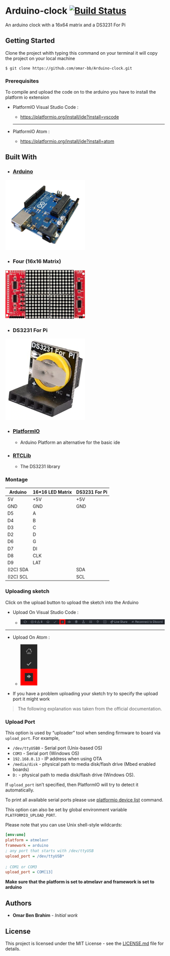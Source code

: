 # Arduino-clock [![Build Status](https://travis-ci.org/omar-bb/Arduino-clock.svg?branch=master)](https://travis-ci.org/github/omar-bb/Arduino-clock)

An arduino clock with a 16x64 matrix and a DS3231 For Pi

## Getting Started

Clone the project whith typing this command on your terminal it will copy the project on your local machine

```
$ git clone https://github.com/omar-bb/Arduino-clock.git
```

### Prerequisites

To compile and upload the code on to the arduino you have to install the platform io extension

* PlatformIO Visual Studio Code :
    - https://platformio.org/install/ide?install=vscode

    <hr>

* PlatformIO Atom :
    - https://platformio.org/install/ide?install=atom

## Built With

* ### [Arduino](https://www.arduino.cc/)

<img src="static/Arduino.png" width=50%>

* ### Four (16x16 Matrix)

<img src="static/Matrix.jpg" width=50%>

* ### DS3231 For Pi

<img src="static/DS3231.webp" width=50%>

* ### [PlatformIO](https://platformio.org/)
    - Arduino Platform an alternative for the basic ide 

* ### [RTCLib](https://github.com/adafruit/RTClib)
    - The DS3231 library

### Montage

| Arduino   | 16*16 LED Matrix | DS3231 For Pi |
|-----------|------------------|---------------|
| 5V        | +5V              | +5V           |
| GND       | GND              | GND           |
| D5        | A                |               |
| D4        | B                |               |
| D3        | C                |               |
| D2        | D                |               |
| D6        | G                |               |
| D7        | DI               |               |
| D8        | CLK              |               |
| D9        | LAT              |               |
| (I2C) SDA |                  | SDA           |
| (I2C) SCL |                  | SCL           |

### Uploading sketch

Click on the upload button to upload the sketch into the Arduino

* Upload On Visual Studio Code :

    - <img src="static/Step 1.png">

<hr>

* Upload On Atom :

    - <img src="static/Step 1 (Atom).png">

* If you have a problem uploading your sketch try to specify the upload port it might work

> The following explanation was taken from the official documentation.

<h3>Upload Port</h3>

This option is used by “uploader” tool when sending firmware to board via `upload_port`. For example,

* `/dev/ttyUSB0` - Serial port (Unix-based OS)
* `COM3` - Serial port (Windows OS)
* `192.168.0.13` - IP address when using OTA
* `/media/disk` - physical path to media disk/flash drive (Mbed enabled boards)
* `D:` - physical path to media disk/flash drive (Windows OS).

If `upload_port` isn’t specified, then PlatformIO will try to detect it automatically.

To print all available serial ports please use [platformio device list](https://docs.platformio.org/en/latest/core/userguide/device/cmd_list.html#cmd-device-list) command.

This option can also be set by global environment variable `PLATFORMIO_UPLOAD_PORT`.

Please note that you can use Unix shell-style wildcards:

```ini
[env:uno]
platform = atmelavr
framework = arduino
; any port that starts with /dev/ttyUSB
upload_port = /dev/ttyUSB*

; COM1 or COM3
upload_port = COM[13]
```

**Make sure that the platform is set to atmelavr and framework is set to arduino**

<h2>Authors</h2>

* **Omar Ben Brahim** - *Initial work*

## License

This project is licensed under the MIT License - see the [LICENSE.md](LICENSE.md) file for details.